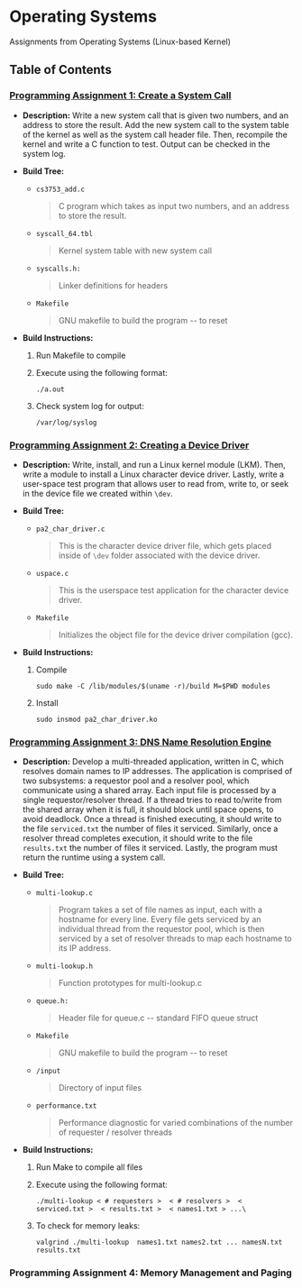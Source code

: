 # Operating Systems

Assignments from Operating Systems (Linux-based Kernel)

## Table of Contents
### <ins>Programming Assignment 1: Create a System Call</ins>

  * **Description:**
      Write a new system call that is given two numbers, and an address to store the result. Add the new system call to the system table of the kernel as well as the system call header file. Then, recompile the kernel and write a C function to test. Output can be checked in the system log. 

  * **Build Tree:**

    - `cs3753_add.c`
        > C program which takes as input two numbers, and an address to store the result.

    - `syscall_64.tbl`
        > Kernel system table with new system call

    - `syscalls.h:`
        > Linker definitions for headers

    - `Makefile`
        > GNU makefile to build the program -- <make clean> to reset

  * **Build Instructions:**

    1. Run Makefile to compile

    2.	Execute using the following format:
	
	      `./a.out`

    3. Check system log for output:
	
	     `/var/log/syslog`

### <ins>Programming Assignment 2: Creating a Device Driver</ins>
* **Description:** Write, install, and run a Linux kernel module (LKM). Then, write a module to install a Linux character device driver. Lastly, write a user-space test program that allows user to read from, write to, or seek in the device file we created within `\dev`. 

* **Build Tree:**
    - `pa2_char_driver.c`
      > This is the character device driver file, which gets placed inside of `\dev` folder associated with the device driver.

    - `uspace.c`
      > This is the userspace test application for the character device driver.

     - `Makefile`
        > Initializes the object file for the device driver compilation (gcc).

* **Build Instructions:**
    1. Compile
    
        `sudo make -C /lib/modules/$(uname -r)/build M=$PWD modules`
        
    2. Install
    
        `sudo insmod pa2_char_driver.ko`

### <ins>Programming Assignment 3: DNS Name Resolution Engine</ins>

* **Description:** Develop a multi-threaded application, written in C, which resolves domain names to IP addresses. The application is comprised of two subsystems: a requestor pool and a resolver pool, which communicate using a shared array. Each input file is processed by a single requestor/resolver thread. If a thread tries to read to/write from the shared array when it is full, it should block until space opens, to avoid deadlock. Once a thread is finished executing, it should write to the file `serviced.txt` the number of files it serviced. Similarly, once a resolver thread completes execution, it should write to the file `results.txt` the number of files it serviced. Lastly, the program must return the runtime using a system call.

* **Build Tree:**

    - `multi-lookup.c`
        > Program takes a set of file names as input, each with a hostname for every line. Every file gets serviced by an individual thread from the requestor pool, which is then serviced by a set of resolver threads to map each hostname to its IP address.

    - `multi-lookup.h`
        > Function prototypes for multi-lookup.c

    - `queue.h:`
        > Header file for queue.c -- standard FIFO queue struct

    - `Makefile`
        > GNU makefile to build the program -- <make clean> to reset

    - `/input` 
        > Directory of input files

    - `performance.txt`
        > Performance diagnostic for varied combinations of the number of requester / resolver threads

* **Build Instructions:**

    1. Run Make to compile all files

    2.	Execute using the following format:
	
	      `./multi-lookup < # requesters >  < # resolvers >  < serviced.txt >  < results.txt >  < names1.txt > ...\`

    3. To check for memory leaks:
	
	     `valgrind ./multi-lookup  names1.txt names2.txt ... namesN.txt results.txt`



### Programming Assignment 4: Memory Management and Paging
